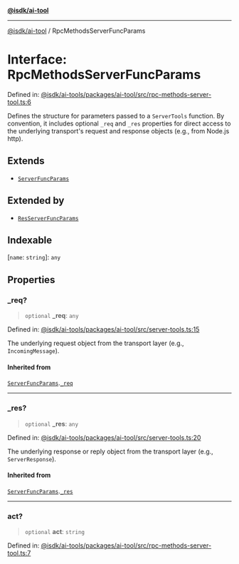 [**@isdk/ai-tool**](../README.md)

***

[@isdk/ai-tool](../globals.md) / RpcMethodsServerFuncParams

# Interface: RpcMethodsServerFuncParams

Defined in: [@isdk/ai-tools/packages/ai-tool/src/rpc-methods-server-tool.ts:6](https://github.com/isdk/ai-tool.js/blob/e883e341c67e937e7d3a3e95e8bc56844896f5a3/src/rpc-methods-server-tool.ts#L6)

Defines the structure for parameters passed to a `ServerTools` function.
By convention, it includes optional `_req` and `_res` properties for direct
access to the underlying transport's request and response objects (e.g., from Node.js http).

## Extends

- [`ServerFuncParams`](ServerFuncParams.md)

## Extended by

- [`ResServerFuncParams`](ResServerFuncParams.md)

## Indexable

\[`name`: `string`\]: `any`

## Properties

### \_req?

> `optional` **\_req**: `any`

Defined in: [@isdk/ai-tools/packages/ai-tool/src/server-tools.ts:15](https://github.com/isdk/ai-tool.js/blob/e883e341c67e937e7d3a3e95e8bc56844896f5a3/src/server-tools.ts#L15)

The underlying request object from the transport layer (e.g., `IncomingMessage`).

#### Inherited from

[`ServerFuncParams`](ServerFuncParams.md).[`_req`](ServerFuncParams.md#_req)

***

### \_res?

> `optional` **\_res**: `any`

Defined in: [@isdk/ai-tools/packages/ai-tool/src/server-tools.ts:20](https://github.com/isdk/ai-tool.js/blob/e883e341c67e937e7d3a3e95e8bc56844896f5a3/src/server-tools.ts#L20)

The underlying response or reply object from the transport layer (e.g., `ServerResponse`).

#### Inherited from

[`ServerFuncParams`](ServerFuncParams.md).[`_res`](ServerFuncParams.md#_res)

***

### act?

> `optional` **act**: `string`

Defined in: [@isdk/ai-tools/packages/ai-tool/src/rpc-methods-server-tool.ts:7](https://github.com/isdk/ai-tool.js/blob/e883e341c67e937e7d3a3e95e8bc56844896f5a3/src/rpc-methods-server-tool.ts#L7)
